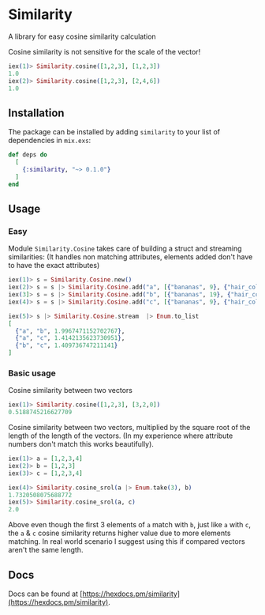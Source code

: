 # Similarity

A library for easy cosine similarity calculation

Cosine similarity is not sensitive for the scale of the vector!

```elixir
iex(1)> Similarity.cosine([1,2,3], [1,2,3])
1.0
iex(2)> Similarity.cosine([1,2,3], [2,4,6])
1.0
```

## Installation

The package can be installed
by adding `similarity` to your list of dependencies in `mix.exs`:

```elixir
def deps do
  [
    {:similarity, "~> 0.1.0"}
  ]
end
```

## Usage

### Easy
Module `Similarity.Cosine` takes care of building a struct and streaming similarities:
(It handles non matching attributes, elements added don't have to have the exact attributes)

```elixir
iex(1)> s = Similarity.Cosine.new()
iex(2)> s = s |> Similarity.Cosine.add("a", [{"bananas", 9}, {"hair_color_r", 124}, {"hair_color_g", 8}, {"hair_color_b", 122}])
iex(3]> s = s |> Similarity.Cosine.add("b", [{"bananas", 19}, {"hair_color_r", 124}, {"hair_color_g", 8}, {"hair_color_b", 122}])
iex(4)> s = s |> Similarity.Cosine.add("c", [{"bananas", 9}, {"hair_color_r", 124}])

iex(5)> s |> Similarity.Cosine.stream  |> Enum.to_list
[
  {"a", "b", 1.9967471152702767},
  {"a", "c", 1.4142135623730951},
  {"b", "c", 1.409736747211141}
]
```

### Basic usage

Cosine similarity between two vectors
```elixir
iex(1)> Similarity.cosine([1,2,3], [3,2,0])
0.5188745216627709
```

Cosine similarity between two vectors, multiplied by the square root of the length of the length of the vectors.
(In my experience where attribute numbers don't match this works beautifully).
```elixir
iex(1)> a = [1,2,3,4]
iex(2)> b = [1,2,3]
iex(3)> c = [1,2,3,4]

iex(4)> Similarity.cosine_srol(a |> Enum.take(3), b)
1.7320508075688772
iex(5)> Similarity.cosine_srol(a, c)
2.0
```

Above even though the first 3 elements of `a` match with `b`, just like `a` with `c`,
the `a` & `c` cosine similarity returns higher value due to more elements matching.
In real world scenario I suggest using this if compared vectors aren't the same length.

## Docs

Docs can be found at [https://hexdocs.pm/similarity](https://hexdocs.pm/similarity).

